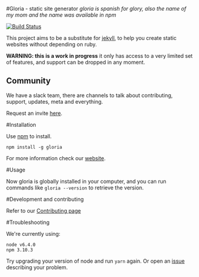 #Gloria - static site generator
*gloria is spanish for glory, also the name of my mom and the name was available in npm*

[![Build Status](https://travis-ci.org/gloriajs/gloria.svg?branch=master)](https://travis-ci.org/dvidsilva/gloria)

This project aims to be a substitute for
[jekyll](https://jekyllrb.com/), to help you
create static websites without depending on ruby.

**WARNING: this is a work in progress** it only has
access to a very limited set of features, and support can be
dropped in any moment.

## Community

We have a slack team, there are channels to talk about contributing,
support, updates, meta and everything.

Request an invite [here](http://slack.gloriajs.com/).

#Installation

Use [npm](https://www.npmjs.com) to install.

```
npm install -g gloria
```

For more information check our [website](https://gloriajs.com).

#Usage

Now gloria is globally installed in your computer, and you can run commands
like `gloria --version` to retrieve the version.

#Development and contributing

Refer to our [Contributing page](CONTRIBUTING.md)

#Troubleshooting

We're currently using:

```
node v6.4.0
npm 3.10.3
```

Try upgrading your version of node and run `yarn` again. Or open
an [issue](https://github.com/gloriajs/gloria/issues) describing your problem.

